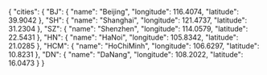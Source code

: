 
{
  "cities": {
    "BJ": {
      "name": "Beijing",
      "longitude": 116.4074,
      "latitude": 39.9042
    },
    "SH": {
      "name": "Shanghai",
      "longitude": 121.4737,
      "latitude": 31.2304
    },
    "SZ": {
      "name": "Shenzhen",
      "longitude": 114.0579,
      "latitude": 22.5431
    },
    "HN": {
      "name": "HaNoi",
      "longitude": 105.8342,
      "latitude": 21.0285
    },
    "HCM": {
      "name": "HoChiMinh",
      "longitude": 106.6297,
      "latitude": 10.8231
    },
    "DN": {
      "name": "DaNang",
      "longitude": 108.2022,
      "latitude": 16.0473
    }
  }

